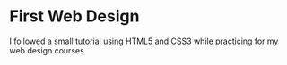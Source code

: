 # First Web Design
I followed a small tutorial using HTML5 and CSS3 while practicing for my web design courses.